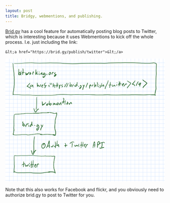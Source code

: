 ```yaml
---
layout: post
title: Bridgy, webmentions, and publishing.
---
```


[Brid.gy](https://brid.gy/about#webmentions) has a cool feature for
automatically posting blog posts to Twitter, which is interesting because it
uses Webmentions to kick off the whole process. I.e. just including the
link:

    &lt;a href="https://brid.gy/publish/twitter">&lt;/a>

![Using webmentions to trigger brid.gy to publish to Twitter](/images/2018/bridgy.png)

Note that this also works for Facebook and flickr, and you obviously need to
authorize brid.gy to post to Twitter for you.

<a href="https://brid.gy/publish/twitter"></a>
